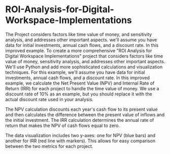 # ROI-Analysis-for-Digital-Workspace-Implementations
The Project considers factors like time value of money, and sensitivity analysis, and addresses other important aspects. we'll assume you have data for initial investments, annual cash flows, and a discount rate. In this improved example.
To create a more comprehensive "ROI Analysis for Digital Workspace Implementations" project that considers factors like time value of money, sensitivity analysis, and addresses other important aspects. We'll use Python and add more sophisticated calculations and visualization techniques. For this example, we'll assume you have data for initial investments, annual cash flows, and a discount rate.
In this improved example, we calculate the Net Present Value (NPV) and Internal Rate of Return (IRR) for each project to handle the time value of money. We use a discount rate of 10% as an example, but you should replace it with the actual discount rate used in your analysis.

The NPV calculation discounts each year's cash flow to its present value and then calculates the difference between the present value of inflows and the initial investment. The IRR calculation determines the annual rate of return that makes the NPV of cash flows equal to zero.

The data visualization includes two y-axes: one for NPV (blue bars) and another for IRR (red line with markers). This allows for easy comparison between the two metrics for each project.
